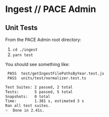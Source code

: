 # Ingest // PACE Admin

## Unit Tests

From the PACE Admin root directory:

1. `cd ./ingest`
2. `yarn test`

You should see something like:

```sh
 PASS  test/getIngestFilePathsByYear.test.js
 PASS  units/test/normalizer.test.ts

Test Suites: 2 passed, 2 total
Tests:       5 passed, 5 total
Snapshots:   0 total
Time:        1.381 s, estimated 3 s
Ran all test suites.
✨  Done in 2.41s.
```